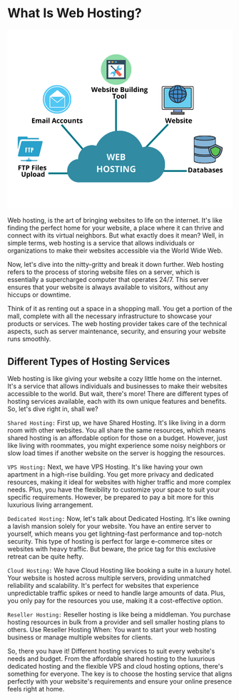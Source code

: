# What Is Web Hosting?

![Layers Image](./img/web-hoisting.png "a title")




Web hosting, is the art of bringing websites to life on the internet. It's like finding the perfect home for your website, a place where it can thrive and connect with its virtual neighbors. But what exactly does it mean? Well, in simple terms, web hosting is a service that allows individuals or organizations to make their websites accessible via the World Wide Web.

Now, let's dive into the nitty-gritty and break it down further. Web hosting refers to the process of storing website files on a server, which is essentially a supercharged computer that operates 24/7. This server ensures that your website is always available to visitors, without any hiccups or downtime.

Think of it as renting out a space in a shopping mall. You get a portion of the mall, complete with all the necessary infrastructure to showcase your products or services. The web hosting provider takes care of the technical aspects, such as server maintenance, security, and ensuring your website runs smoothly.

 ## Different Types of Hosting Services


Web hosting is like giving your website a cozy little home on the internet. It's a service that allows individuals and businesses to make their websites accessible to the world. But wait, there's more! There are different types of hosting services available, each with its own unique features and benefits. So, let's dive right in, shall we?

`Shared Hosting:` First up, we have Shared Hosting. It's like living in a dorm room with other websites. You all share the same resources, which means shared hosting is an affordable option for those on a budget. However, just like living with roommates, you might experience some noisy neighbors or slow load times if another website on the server is hogging the resources.

`VPS Hosting:` Next, we have VPS Hosting. It's like having your own apartment in a high-rise building. You get more privacy and dedicated resources, making it ideal for websites with higher traffic and more complex needs. Plus, you have the flexibility to customize your space to suit your specific requirements. However, be prepared to pay a bit more for this luxurious living arrangement.

`Dedicated Hosting:` Now, let's talk about Dedicated Hosting. It's like owning a lavish mansion solely for your website. You have an entire server to yourself, which means you get lightning-fast performance and top-notch security. This type of hosting is perfect for large e-commerce sites or websites with heavy traffic. But beware, the price tag for this exclusive retreat can be quite hefty.

`Cloud Hosting:`  We have Cloud Hosting like booking a suite in a luxury hotel. Your website is hosted across multiple servers, providing unmatched reliability and scalability. It's perfect for websites that experience unpredictable traffic spikes or need to handle large amounts of data. Plus, you only pay for the resources you use, making it a cost-effective option.

`Reseller Hosting:` Reseller hosting is like being a middleman. You purchase hosting resources in bulk from a provider and sell smaller hosting plans to others.
Use Reseller Hosting When: You want to start your web hosting business or manage multiple websites for clients.


So, there you have it! Different hosting services to suit every website's needs and budget. From the affordable shared hosting to the luxurious dedicated hosting and the flexible VPS and cloud hosting options, there's something for everyone. The key is to choose the hosting service that aligns perfectly with your website's requirements and ensure your online presence feels right at home.


